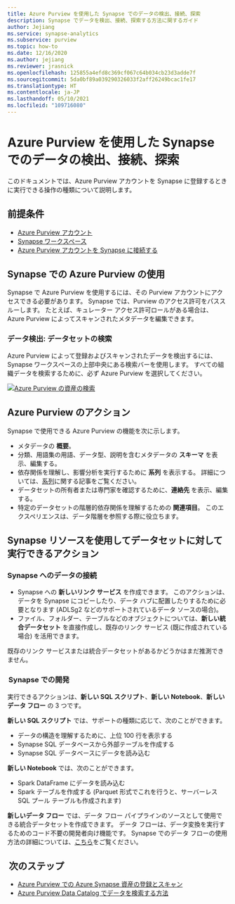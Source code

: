 ```yaml
---
title: Azure Purview を使用した Synapse でのデータの検出、接続、探索
description: Synapse でデータを検出、接続、探索する方法に関するガイド
author: Jejiang
ms.service: synapse-analytics
ms.subservice: purview
ms.topic: how-to
ms.date: 12/16/2020
ms.author: jejiang
ms.reviewer: jrasnick
ms.openlocfilehash: 125855a4efd8c369cf067c64b034cb23d3adde7f
ms.sourcegitcommit: 5da0bf89a039290326033f2aff26249bcac1fe17
ms.translationtype: HT
ms.contentlocale: ja-JP
ms.lasthandoff: 05/10/2021
ms.locfileid: "109716080"
---
```

# <a name="discover-connect-and-explore-data-in-synapse-using-azure-purview"></a>Azure Purview を使用した Synapse でのデータの検出、接続、探索 

このドキュメントでは、Azure Purview アカウントを Synapse に登録するときに実行できる操作の種類について説明します。 

## <a name="prerequisites"></a>前提条件 

- [Azure Purview アカウント](../../purview/create-catalog-portal.md) 
- [Synapse ワークスペース](../quickstart-create-workspace.md) 
- [Azure Purview アカウントを Synapse に接続する](quickstart-connect-azure-purview.md) 

## <a name="using-azure-purview-in-synapse"></a>Synapse での Azure Purview の使用 

Synapse で Azure Purview を使用するには、その Purview アカウントにアクセスできる必要があります。 Synapse では、Purview のアクセス許可をパススルーします。 たとえば、キュレーター アクセス許可ロールがある場合は、Azure Purview によってスキャンされたメタデータを編集できます。 

### <a name="data-discovery-search-datasets"></a>データ検出: データセットの検索 

Azure Purview によって登録およびスキャンされたデータを検出するには、Synapse ワークスペースの上部中央にある検索バーを使用します。 すべての組織データを検索するために、必ず Azure Purview を選択してください。 

[![Azure Purview の資産の検索](./media/purview-access.png)](./media/purview-access.png#lightbox)

## <a name="azure-purview-actions"></a>Azure Purview のアクション 

Synapse で使用できる Azure Purview の機能を次に示します。 
- メタデータの **概要**。 
- 分類、用語集の用語、データ型、説明を含むメタデータの **スキーマ** を表示、編集する。 
- 依存関係を理解し、影響分析を実行するために **系列** を表示する。 詳細については、[系列](../../purview/catalog-lineage-user-guide.md)に関する記事をご覧ください。
- データセットの所有者または専門家を確認するために、**連絡先** を表示、編集する。 
- 特定のデータセットの階層的依存関係を理解するための **関連項目**。 このエクスペリエンスは、データ階層を参照する際に役立ちます。

## <a name="actions-that-you-can-perform-over-datasets-with-synapse-resources"></a>Synapse リソースを使用してデータセットに対して実行できるアクション 

### <a name="connect-data-to-synapse"></a>Synapse へのデータの接続 

- Synapse への **新しいリンク サービス** を作成できます。 このアクションは、データを Synapse にコピーしたり、データ ハブに配置したりするために必要となります (ADLSg2 などのサポートされているデータ ソースの場合)。 
- ファイル、フォルダー、テーブルなどのオブジェクトについては、**新しい統合データセット** を直接作成し、既存のリンク サービス (既に作成されている場合) を活用できます。 

既存のリンク サービスまたは統合データセットがあるかどうかはまだ推測できません。 

###  <a name="develop-in-synapse"></a>Synapse での開発 

実行できるアクションは、**新しい SQL スクリプト**、**新しい Notebook**、**新しいデータ フロー** の 3 つです。 

**新しい SQL スクリプト** では、サポートの種類に応じて、次のことができます。 
- データの構造を理解するために、上位 100 行を表示する 
- Synapse SQL データベースから外部テーブルを作成する 
- Synapse SQL データベースにデータを読み込む 
 
**新しい Notebook** では、次のことができます。 
- Spark DataFrame にデータを読み込む 
- Spark テーブルを作成する (Parquet 形式でこれを行うと、サーバーレス SQL プール テーブルも作成されます) 
 
**新しいデータ フロー** では、データ フロー パイプラインのソースとして使用できる統合データセットを作成できます。 データ フローは、データ変換を実行するためのコード不要の開発者向け機能です。 Synapse でのデータ フローの使用方法の詳細については、[こちら](../quickstart-data-flow.md)をご覧ください。

##  <a name="nextsteps"></a>次のステップ 

- [Azure Purview での Azure Synapse 資産の登録とスキャン](../../purview/register-scan-azure-synapse-analytics.md)
- [Azure Purview Data Catalog でデータを検索する方法](../../purview/how-to-search-catalog.md)
